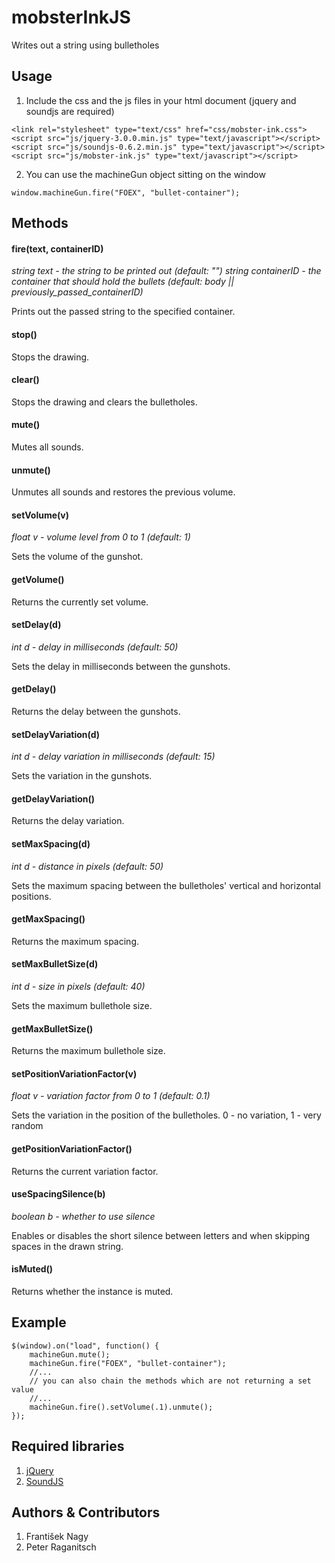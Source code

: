 # mobsterInkJS
Writes out a string using bulletholes

## Usage
1. Include the css and the js files in your html document (jquery and soundjs are required)
```
<link rel="stylesheet" type="text/css" href="css/mobster-ink.css">
<script src="js/jquery-3.0.0.min.js" type="text/javascript"></script>
<script src="js/soundjs-0.6.2.min.js" type="text/javascript"></script>
<script src="js/mobster-ink.js" type="text/javascript"></script>
```
2. You can use the machineGun object sitting on the window
```
window.machineGun.fire("FOEX", "bullet-container");
```

## Methods
#### fire(text, containerID)
*string text - the string to be printed out (default: "")
string containerID - the container that should hold the bullets (default: body || previously_passed_containerID)*

Prints out the passed string to the specified container.

#### stop()

Stops the drawing.

#### clear()

Stops the drawing and clears the bulletholes.

#### mute()

Mutes all sounds.

#### unmute()

Unmutes all sounds and restores the previous volume.

#### setVolume(v)
*float v - volume level from 0 to 1 (default: 1)*

Sets the volume of the gunshot.

#### getVolume()

Returns the currently set volume.

#### setDelay(d)
*int d - delay in milliseconds (default: 50)*

Sets the delay in milliseconds between the gunshots.

#### getDelay()

Returns the delay between the gunshots.
				
#### setDelayVariation(d)
*int d - delay variation in milliseconds (default: 15)*

Sets the variation in the gunshots.

#### getDelayVariation()

Returns the delay variation.

#### setMaxSpacing(d)
*int d - distance in pixels (default: 50)*

Sets the maximum spacing between the bulletholes' vertical and horizontal positions.
			
#### getMaxSpacing()

Returns the maximum spacing.

#### setMaxBulletSize(d)
*int d - size in pixels (default: 40)*

Sets the maximum bullethole size.
			
#### getMaxBulletSize()

Returns the maximum bullethole size.


#### setPositionVariationFactor(v)
*float v - variation factor from 0 to 1 (default: 0.1)*

Sets the variation in the position of the bulletholes. 0 - no variation, 1 - very random
			
#### getPositionVariationFactor()

Returns the current variation factor.

#### useSpacingSilence(b)
*boolean b - whether to use silence*

Enables or disables the short silence between letters and when skipping spaces in the drawn string.

#### isMuted()

Returns whether the instance is muted.

## Example
```
$(window).on("load", function() {
	machineGun.mute();
	machineGun.fire("FOEX", "bullet-container");
	//...
	// you can also chain the methods which are not returning a set value
	//...
	machineGun.fire().setVolume(.1).unmute();
});
```

## Required libraries
1. [jQuery](https://jquery.com)
2. [SoundJS](http://www.createjs.com/soundjs)

## Authors & Contributors
1. František Nagy
2. Peter Raganitsch